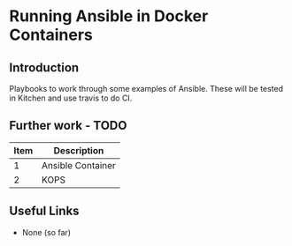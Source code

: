 # Running Ansible in Docker Containers

## Introduction

Playbooks to work through some examples of Ansible. These will be tested in Kitchen and use travis to do CI.

## Further work - TODO

| Item | Description      |
|------|------------------|
| 1    | Ansible Container|
| 2    | KOPS             |

## Useful Links

* None (so far)